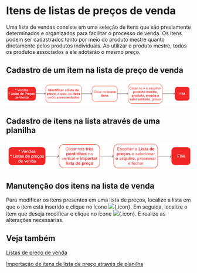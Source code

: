 # Itens de listas de preços de venda

Uma lista de vendas consiste em uma seleção de itens que são previamente determinados e organizados para facilitar o processo de venda. Os itens podem ser cadastrados tanto por meio do produto mestre quanto diretamente pelos produtos individuais. Ao utilizar o produto mestre, todos os produtos associados a ele adotarão o mesmo preço.

## Cadastro de um item na lista de preço de venda

![Lista de preço de venda](priceListItem.png)

## Cadastro de itens na lista através de uma planilha

![Importe de itens por planilha](../sale/priceList1.png)

## Manutenção dos itens na lista de venda

Para modificar os itens presentes em uma lista de preços, localize a lista em que o item está inserido e clique no ícone ![](https://static.zenerp.app.br/icons/action-child.svg){.icon}. Em seguida, localize o item que deseja modificar e clique no ícone  ![](https://static.zenerp.app.br/icons/action-update.svg){.icon}. E realize as alterações necessárias.

## Veja também     

[Listas de preço de venda](priceList)

[Importação de itens de lista de preço através de planilha](/commercial/priceListOpImport)
